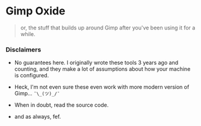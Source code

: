 # Gimp Oxide
> or, the stuff that builds up around Gimp after you've been using it for a while.

### Disclaimers

- No guarantees here. I originally wrote these tools 3 years ago and counting, and they make a lot of assumptions about how your machine is configured.

- Heck, I'm not even sure these even work with more modern version of Gimp... `¯\_(ツ)_/¯`

- When in doubt, read the source code.

- and as always, fef.
